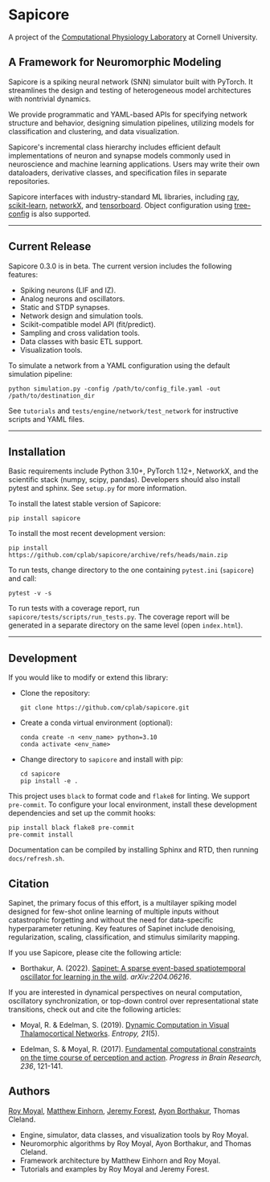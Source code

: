 Sapicore
========

A project of the [Computational Physiology Laboratory](https://cplab.net/) at Cornell University.

A Framework for Neuromorphic Modeling
-------------------------------------

Sapicore is a spiking neural network (SNN) simulator built with PyTorch. It streamlines
the design and testing of heterogeneous model architectures with nontrivial dynamics.

We provide programmatic and YAML-based APIs for specifying network structure and behavior,
designing simulation pipelines, utilizing models for classification and clustering, and data visualization.

Sapicore's incremental class hierarchy includes efficient default implementations of neuron
and synapse models commonly used in neuroscience and machine learning applications.
Users may write their own dataloaders, derivative classes, and specification files in separate repositories.

Sapicore interfaces with industry-standard ML libraries, including
[ray](https://docs.ray.io/en/latest/ray-core/walkthrough.html),
[scikit-learn](https://scikit-learn.org/stable/), [networkX](https://networkx.org/), and
[tensorboard](https://pytorch.org/docs/stable/tensorboard.html).
Object configuration using [tree-config](https://github.com/matham/tree-config/) is also supported.

***

Current Release
---------------
Sapicore 0.3.0 is in beta. The current version includes the following features:

* Spiking neurons (LIF and IZ).
* Analog neurons and oscillators.
* Static and STDP synapses.
* Network design and simulation tools.
* Scikit-compatible model API (fit/predict).
* Sampling and cross validation tools.
* Data classes with basic ETL support.
* Visualization tools.

To simulate a network from a YAML configuration using the default simulation pipeline:

    python simulation.py -config /path/to/config_file.yaml -out /path/to/destination_dir

See `tutorials` and `tests/engine/network/test_network` for instructive scripts and YAML files.

***

Installation
------------
Basic requirements include Python 3.10+, PyTorch 1.12+, NetworkX, and the scientific stack (numpy, scipy, pandas).
Developers should also install pytest and sphinx. See ``setup.py`` for more information.

To install the latest stable version of Sapicore:

	pip install sapicore

To install the most recent development version:

	pip install https://github.com/cplab/sapicore/archive/refs/heads/main.zip

To run tests, change directory to the one containing `pytest.ini` (`sapicore`) and call:

    pytest -v -s

To run tests with a coverage report, run `sapicore/tests/scripts/run_tests.py`.
The coverage report will be generated in a separate directory on the same level (open `index.html`).

***

Development
-----------
If you would like to modify or extend this library:

* Clone the repository:

      git clone https://github.com/cplab/sapicore.git

* Create a conda virtual environment (optional):

      conda create -n <env_name> python=3.10
      conda activate <env_name>

* Change directory to `sapicore` and install with pip:

      cd sapicore
      pip install -e .

This project uses ``black`` to format code and ``flake8`` for linting. We support ``pre-commit``.
To configure your local environment, install these development dependencies and set up the commit hooks:

	pip install black flake8 pre-commit
	pre-commit install

Documentation can be compiled by installing Sphinx and RTD, then running `docs/refresh.sh`.

Citation
--------
Sapinet, the primary focus of this effort, is a multilayer spiking model designed for few-shot online learning of
multiple inputs without catastrophic forgetting and without the need for data-specific hyperparameter
retuning. Key features of Sapinet include denoising, regularization, scaling, classification, and stimulus
similarity mapping.

If you use Sapicore, please cite the following article:

* Borthakur, A. (2022). [Sapinet: A sparse event-based spatiotemporal oscillator for learning in the
wild](https://arxiv.org/abs/2204.06216). <i>arXiv:2204.06216</i>.

If you are interested in dynamical perspectives on neural computation, oscillatory synchronization,
or top-down control over representational state transitions, check out and cite the following articles:

* Moyal, R. & Edelman, S. (2019). [Dynamic Computation in Visual Thalamocortical
Networks](https://www.mdpi.com/1099-4300/21/5/500). <i>Entropy, 21</i>(5).


* Edelman, S. & Moyal, R. (2017). [Fundamental computational constraints on the time course of perception and
action](https://www.sciencedirect.com/science/article/abs/pii/S007961231730050X).
<i>Progress in Brain Research, 236</i>, 121-141.

Authors
-------
[Roy Moyal](https://scholar.google.com/citations?user=P8Ztxr4AAAAJ),
[Matthew Einhorn](https://matham.dev/about/), [Jeremy Forest](https://jeremyforest.github.io/),
[Ayon Borthakur](https://borthakurayon.github.io/), Thomas Cleland.

- Engine, simulator, data classes, and visualization tools by Roy Moyal.
- Neuromorphic algorithms by Roy Moyal, Ayon Borthakur, and Thomas Cleland.
- Framework architecture by Matthew Einhorn and Roy Moyal.
- Tutorials and examples by Roy Moyal and Jeremy Forest.

